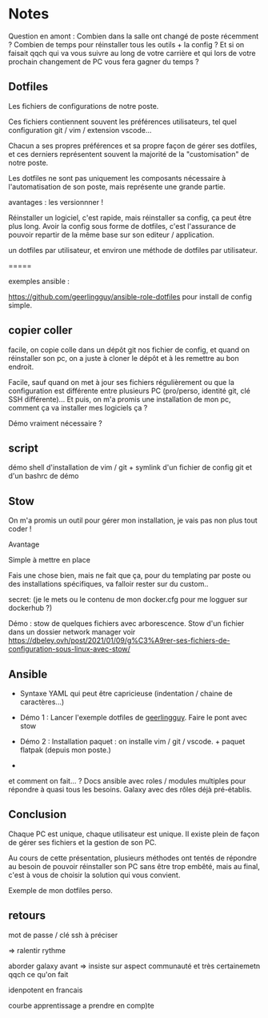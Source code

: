 # Notes

Question en amont : Combien dans la salle ont changé de poste récemment ? Combien de temps pour réinstaller tous les outils + la config ? Et si on faisait qqch qui va vous suivre au long de votre carrière et qui lors de votre prochain changement de PC vous fera gagner du temps ?

## Dotfiles

Les fichiers de configurations de notre poste.

Ces fichiers contiennent souvent les préférences utilisateurs, tel quel configuration git / vim / extension vscode...

Chacun a ses propres préférences et sa propre façon de gérer ses dotfiles, et ces derniers représentent souvent la majorité de la "customisation" de notre poste.

Les dotfiles ne sont pas uniquement les composants nécessaire à l'automatisation de son poste, mais représente une grande partie.

avantages : les versionnner !

Réinstaller un logiciel, c'est rapide, mais réinstaller sa config, ça peut être plus long. Avoir la config sous forme de dotfiles, c'est l'assurance de pouvoir repartir de la même base sur son editeur / application.

un dotfiles par utilisateur, et environ une méthode de dotfiles par utilisateur.

=====

exemples ansible :

<https://github.com/geerlingguy/ansible-role-dotfiles> pour install de config simple.

## copier coller

facile, on copie colle dans un dépôt git nos fichier de config, et quand on réinstaller son pc, on a juste à cloner le dépôt et à les remettre au bon endroit.

Facile, sauf quand on met à jour ses fichiers régulièrement ou que la configuration est différente entre plusieurs PC (pro/perso, identité git, clé SSH différente)... Et puis, on m'a promis une installation de mon pc, comment ça va installer mes logiciels ça ?

Démo vraiment nécessaire ?

## script

démo shell d'installation de vim / git + symlink d'un fichier de config git et d'un bashrc de démo

## Stow

On m'a promis un outil pour gérer mon installation, je vais pas non plus tout coder !

Avantage

Simple à mettre en place

Fais une chose bien, mais ne fait que ça, pour du templating par poste ou des installations spécifiques, va falloir rester sur du custom..

secret: (je le mets ou le contenu de mon docker.cfg pour me logguer sur dockerhub ?)

Démo : stow de quelques fichiers avec arborescence. Stow d'un fichier dans un dossier network manager voir <https://dbeley.ovh/post/2021/01/09/g%C3%A9rer-ses-fichiers-de-configuration-sous-linux-avec-stow/>

## Ansible

- Syntaxe YAML qui peut être capricieuse (indentation / chaine de caractères...)

- Démo 1 : Lancer l'exemple dotfiles de [geerlingguy](https://github.com/geerlingguy/ansible-role-dotfiles). Faire le pont avec stow
- Démo 2 : Installation paquet : on installe vim / git / vscode. + paquet flatpak (depuis mon poste.)
-

et comment on fait... ? Docs ansible avec roles / modules multiples pour répondre à quasi tous les besoins. Galaxy avec des rôles déjà pré-établis.

## Conclusion

Chaque PC est unique, chaque utilisateur est unique. Il existe plein de façon de gérer ses fichiers et la gestion de son PC.

Au cours de cette présentation, plusieurs méthodes ont tentés de répondre au besoin de pouvoir réinstaller son PC sans être trop embêté, mais au final, c'est à vous de choisir la solution qui vous convient.

Exemple de mon dotfiles perso.

## retours

mot de passe / clé ssh à préciser

=> ralentir rythme

aborder galaxy avant => insiste sur aspect communauté et très certainemetn qqch ce qu'on fait

idenpotent en francais

courbe apprentissage a prendre en comp)te
